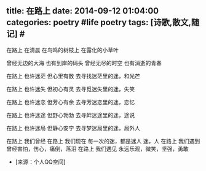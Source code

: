 title: 在路上 
date: 2014-09-12 01:04:00
categories: poetry #life poetry
tags: [诗歌,散文,随记]  # <!--more-->
---

在路上
在清晨
在鸟鸣的树枝上
在露化的小草叶
 
曾经无边的大海
也有到岸的码头
曾经无尽的时空
也有消逝的青春
 
 <!--more-->
 
在路上
也许迷茫
但心里有数
去寻找迷茫里的迷，和光芒
 
在路上
也许迷失
但初心有灵
去寻觅迷失里的迷，失笑
 
在路上
也许迷恋
但芳心有余
去寻芳迷恋里的迷，恋忆
 
在路上
也许迷途
但野心勃勃
去寻衅迷途里的迷，途说
 
在路上
也许迷局
但静心安宁
去寻梦迷局里的迷，局外人
 
在路上
我们曾经
在路上
我们现在
每一次的迷，都是迷人
迷，人
在路上
我们遇到
曾经害怕，伤心，痛倒，落泪
在路上
我们遇见
永远乐观，微笑，坚强，勇敢



- [来源：个人QQ空间]